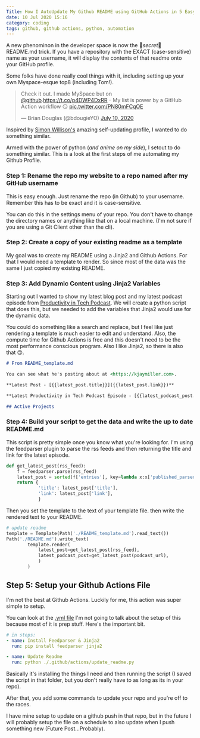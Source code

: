 ```yaml
---
Title: How I AutoUpdate My Github README using GitHub Actions in 5 Easy Steps
date: 10 Jul 2020 15:16
category: coding
tags: github, github actions, python, automation
---
```


A new phenominon in the developer space is now the 🌟_secret_🌟 README.md
trick. If you have a repository with the EXACT (case-sensitive) name as your username, it will display the contents of that readme onto your GitHub profile.

Some folks have done really cool things with it, including setting up your own
Myspace-esque top8 (including Tom!).

<blockquote class="twitter-tweet"><p lang="en" dir="ltr">Check it out. I made MySpace but on <a href="https://twitter.com/github?ref_src=twsrc%5Etfw">@github</a>.<a href="https://t.co/p4DWP4DxRR">https://t.co/p4DWP4DxRR</a> - My list is power by a GitHub Action workflow 😏 <a href="https://t.co/PN80mFCqOE">pic.twitter.com/PN80mFCqOE</a></p>&mdash; Brian Douglas (@bdougieYO) <a href="https://twitter.com/bdougieYO/status/1281699715466199040?ref_src=twsrc%5Etfw">July 10, 2020</a></blockquote> <script async src="https://platform.twitter.com/widgets.js" charset="utf-8"></script>

Inspired by [Simon Willison's](https://simonwillison.net/2020/Jul/10/self-updating-profile-readme/) amazing self-updating profile, I wanted to do something similar.

Armed with the power of python (_and anime on my side_), I setout to do something similar. This is a look at the first steps of me automating my Github Profile.

### Step 1: Rename the repo my website to a repo named after my GitHub username

This is easy enough. Just rename the repo (in Github) to your username.
Remember this has to be exact and it is case-sensitive.

You can do this in the settings menu of your repo. You don't have to change the
directory names or anything like that on a local machine. (I'm not sure if you
are using a Git Client other than the cli).

### Step 2: Create a copy of your existing readme as a template

My goal was to create my README using a Jinja2 and Github Actions. For that I
would need a template to render. So since most of the data was the same I just
copied my existing README.

### Step 3: Add Dynamic Content using Jinja2 Variables


Starting out I wanted to show my latest blog post and my latest podcast episode
from [Productivity in Tech Podcast](https://podcast.productivityiintech.com). We will create a python script that does
this, but we needed to add the variables that Jinja2 would use for the dynamic
data.

You could do something like a search and replace, but I feel like just
rendering a template is much easier to edit and understand. Also, the compute
time for Github Actions is free and this doesn't need to be the most
performance conscious program. Also I like Jinja2, so there is also that 🙃.

```markdown
# From README_template.md

You can see what he's posting about at <https://kjaymiller.com>.

**Latest Post - [{{latest_post.title}}]({{latest_post.link}})**

**Latest Productivity in Tech Podcast Episode - [{{latest_podcast_post.title}}]({{latest_podcast_post.link}})**

## Active Projects
```

### Step 4: Build your script to get the data and write the up to date README.md

This script is pretty simple once you know what you're looking for. I'm using
the feedparser plugin to parse the rss feeds and then returning the title and
link for the latest episode.

```python
def get_latest_post(rss_feed):
    f = feedparser.parse(rss_feed)
    latest_post = sorted(f['entries'], key=lambda x:x['published_parsed'])[-1]
    return {
            'title': latest_post['title'],
            'link': latest_post['link'],
            }
```

Then you set the template to the text of your template file.
 then write the rendered text to your README.

```python
# update readme
template = Template(Path('./README_template.md').read_text())
Path('./README.md').write_text(
        template.render(
            latest_post=get_latest_post(rss_feed),
            latest_podcast_post=get_latest_post(podcast_url),
            )
        )
```

## Step 5: Setup your Github Actions File

I'm not the best at Github Actions. Luckily for me, this action was super
simple to setup. 

You can look at the [.yml file](https://github.com/kjaymiller/kjaymiller/blob/master/.github/workflows/latest_post_readme.yml) I'm not going to talk about the setup of this
because most of it is prep stuff. Here's the important bit.

```yaml
# in steps:
- name: Install Feedparser & Jinja2
  run: pip install feedparser jinja2

- name: Update Readme
  run: python ./.github/actions/update_readme.py
```

Basically it's installing the things I need and then running the script (I
saved the script in that folder, but you don't really have to as long as its in
your repo).

After that, you add some commands to update your repo and you're off to the
races.

I have mine setup to update on a github push in that repo, but in the future I
will probably setup the file on a schedule to also update when I push something
new (Future Post...Probably).

[Productivity in Tech Podcast]: https://podcast.productivityintech.com


